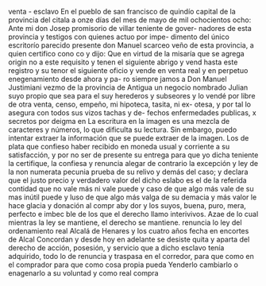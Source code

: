 venta - esclavo
En el pueblo de san francisco de quindío capital de la provincia del citala a onze días del mes de mayo de mil ochocientos ocho: Ante mi don Josep promisorio de villar teniente de gover- nadores de esta provincia y testigos con quienes actuo por impe-
dimento del único escritorío parecido presente don Manuel
scarceo veño de esta provincia, a quien certifico cono
co y dijo: Que en virtud de la misaría que se agrega origin
no a este requisito y tenen el siguiente abrigo y vend
hasta este registro y su tenor el siguiente oficio y vende en venta real y en perpetuo enegenamiento desde ahora y pa- ro siempre jamos a Don Manuel Justimiani vezmo de la provincia de Antigua un negocio nombrado Julian suyo propio
que sea para el suy herederos y subseores y lo vendé por libre de otra venta, censo, empeño, mi hipoteca, tasita, ni ex- otesa, y por tal lo asegura con todos sus vizos tachas y de- fechos enfermedades publicas, x secretos por deigma en
La escritura en la imagen es una mezcla de caracteres y números, lo que dificulta su lectura. Sin embargo, puedo intentar extraer la información que se puede extraer de la imagen.
Los de plata que confieso haber recibido en moneda usual y corriente a su satisfacción, y por no ser de presente su entrega para que yo dicha teniente la certifique, la confiesa y renuncia alegar de contrario la excepción y ley de la
non numerata pecunia prueba de su relivo y demás del caso; y declara que el justo precio y verdadero valor del dicho eslabo es el de la referida contidad que no vale más ni vale puede y caso de que algo más vale de su
mas inútil puede y luso de que algo más valga de su
demacia y más valor le hace glacia y donación al compr
aby dor y los suyos, buena, puro, mera, perfecto e imbec
ble de los que el derecho llamo interivivos. Azae de lo cual
mientras la ley se mantiene, el derecho se mantiene.
renuncia lo ley del ordenamiento real Alcalá de Henares y los cuatro años fecha en encortes de Alcal
Concordan y desde hoy en adelante se desiste quita y aparta del derecho de acción, posesión, y servicio que a dicho esclavo tenía adquirido, todo lo de renuncia y traspasa en el corredor, para que como
en el comprador para que como cosa propia pueda Yenderlo cambiarlo o enagenarlo a su voluntad y como real compra